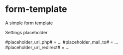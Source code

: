 # form-template
A simple form template


Settings placeholder

#placeholder_url_php# 		=  ...
#placeholder_mail_to# 		=  ...
#placeholder_url_redirect# 	=  ...
